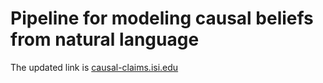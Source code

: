 # Pipeline for modeling causal beliefs from natural language

The updated link is [causal-claims.isi.edu](https://causal-claims.isi.edu/)
